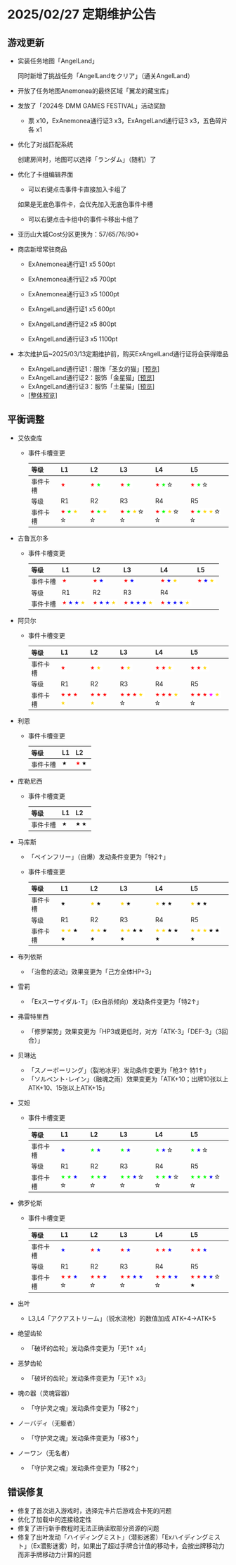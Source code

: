 # 2025/02/27 定期维护公告

## 游戏更新

- 实装任务地图「AngelLand」

  同时新增了挑战任务「AngelLandをクリア」（通关AngelLand）

- 开放了任务地图Anemonea的最终区域「翼龙的藏宝库」

- 发放了「2024冬 DMM GAMES FESTIVAL」活动奖励

  - 票 x10，ExAnemonea通行证3 x3，ExAngelLand通行证3 x3，五色碎片各 x1

- 优化了对战匹配系统

  创建房间时，地图可以选择「ランダム」（随机）了

- 优化了卡组编辑界面

  - 可以右键点击事件卡直接加入卡组了

  如果是无底色事件卡，会优先加入无底色事件卡槽

  - 可以右键点击卡组中的事件卡移出卡组了

- 亚历山大城Cost分区更换为：57/65/76/90+

- 商店新增常驻商品

  - ExAnemonea通行证1 x5  500pt
  - ExAnemonea通行证2 x5  700pt
  - ExAnemonea通行证3 x5  1000pt

  - ExAngelLand通行证1 x5  600pt
  - ExAngelLand通行证2 x5  800pt
  - ExAngelLand通行证3 x5  1100pt

- 本次维护后~2025/03/13定期维护前，购买ExAngelLand通行证将会获得赠品

  - ExAngelLand通行证1：服饰「圣女的猫」<a href="imgs/costumes/聖女の猫_Preview.png" target="_blank">[预览]</a>
  - ExAngelLand通行证2：服饰「金星猫」<a href="imgs/costumes/金星猫_Preview.png" target="_blank">[预览]</a>
  - ExAngelLand通行证3：服饰「土星猫」<a href="imgs/costumes/土星猫_Preview.png" target="_blank">[预览]</a>
  - <a href="imgs/costumes/聖女の猫+金星猫+土星猫_Preview.png" target="_blank">[整体预览]</a>

## 平衡调整

- 艾依查库

  - 事件卡槽变更

    | 等级     | L1                                                           | L2                                                           | L3                                                           | L4                                                           | L5                                                           |
    | -------- | ------------------------------------------------------------ | ------------------------------------------------------------ | ------------------------------------------------------------ | ------------------------------------------------------------ | ------------------------------------------------------------ |
    | 事件卡槽 | <img height="16px" src="imgs/icons/star_red.svg" alt="红" />                             | <img height="16px" src="imgs/icons/star_red.svg" alt="红" /><img height="16px" src="imgs/icons/star_lime.svg" alt="绿" /> | <img height="16px" src="imgs/icons/star_red.svg" alt="红" /><img height="16px" src="imgs/icons/star_lime.svg" alt="绿" /> | <img height="16px" src="imgs/icons/star_red.svg" alt="红" /><img height="16px" src="imgs/icons/star_lime.svg" alt="绿" /><img height="16px" src="imgs/icons/star_outline.svg" alt="白" /> | <img height="16px" src="imgs/icons/star_red.svg" alt="红" /><img height="16px" src="imgs/icons/star_lime.svg" alt="绿" /><img height="16px" src="imgs/icons/star_outline.svg" alt="白" /> |
    | 等级     | R1                                                           | R2                                                           | R3                                                           | R4                                                           | R5                                                           |
    | 事件卡槽 | <img height="16px" src="imgs/icons/star_red.svg" alt="红" /><img height="16px" src="imgs/icons/star_lime.svg" alt="绿" /><img height="16px" src="imgs/icons/star_gold.svg" alt="黄" /><img height="16px" src="imgs/icons/star_outline.svg" alt="白" /> | <img height="16px" src="imgs/icons/star_red.svg" alt="红" /><img height="16px" src="imgs/icons/star_lime.svg" alt="绿" /><img height="16px" src="imgs/icons/star_gold.svg" alt="黄" /><img height="16px" src="imgs/icons/star_outline.svg" alt="白" /> | <img height="16px" src="imgs/icons/star_red.svg" alt="红" /><img height="16px" src="imgs/icons/star_lime.svg" alt="绿" /><img height="16px" src="imgs/icons/star_gold.svg" alt="黄" /><img height="16px" src="imgs/icons/star_outline.svg" alt="白" /><img height="16px" src="imgs/icons/star_outline.svg" alt="白" /> | <img height="16px" src="imgs/icons/star_red.svg" alt="红" /><img height="16px" src="imgs/icons/star_lime.svg" alt="绿" /><img height="16px" src="imgs/icons/star_gold.svg" alt="黄" /><img height="16px" src="imgs/icons/star_outline.svg" alt="白" /><img height="16px" src="imgs/icons/star_outline.svg" alt="白" /> | <img height="16px" src="imgs/icons/star_red.svg" alt="红" /><img height="16px" src="imgs/icons/star_lime.svg" alt="绿" /><img height="16px" src="imgs/icons/star_gold.svg" alt="黄" /><img height="16px" src="imgs/icons/star_gold.svg" alt="黄" /><img height="16px" src="imgs/icons/star_outline.svg" alt="白" /><img height="16px" src="imgs/icons/star_outline.svg" alt="白" /> |

- 古鲁瓦尔多

  - 事件卡槽变更

    | 等级     | L1                                                           | L2                                                           | L3                                                           | L4                                                           | L5                                                           |
    | -------- | ------------------------------------------------------------ | ------------------------------------------------------------ | ------------------------------------------------------------ | ------------------------------------------------------------ | ------------------------------------------------------------ |
    | 事件卡槽 | <img height="16px" src="imgs/icons/star_red.svg" alt="红" />                             | <img height="16px" src="imgs/icons/star_red.svg" alt="红" /><img height="16px" src="imgs/icons/star_blue.svg" alt="蓝" /> | <img height="16px" src="imgs/icons/star_red.svg" alt="红" /><img height="16px" src="imgs/icons/star_blue.svg" alt="蓝" /> | <img height="16px" src="imgs/icons/star_red.svg" alt="红" /><img height="16px" src="imgs/icons/star_blue.svg" alt="蓝" /><img height="16px" src="imgs/icons/star_gold.svg" alt="黄" /> | <img height="16px" src="imgs/icons/star_red.svg" alt="红" /><img height="16px" src="imgs/icons/star_blue.svg" alt="蓝" /><img height="16px" src="imgs/icons/star_gold.svg" alt="黄" /> |
    | 等级     | R1                                                           | R2                                                           | R3                                                           | R4                                                           |                                                              |
    | 事件卡槽 | <img height="16px" src="imgs/icons/star_red.svg" alt="红" /><img height="16px" src="imgs/icons/star_blue.svg" alt="蓝" /><img height="16px" src="imgs/icons/star_blue.svg" alt="蓝" /><img height="16px" src="imgs/icons/star_gold.svg" alt="黄" /> | <img height="16px" src="imgs/icons/star_red.svg" alt="红" /><img height="16px" src="imgs/icons/star_blue.svg" alt="蓝" /><img height="16px" src="imgs/icons/star_blue.svg" alt="蓝" /><img height="16px" src="imgs/icons/star_gold.svg" alt="黄" /> | <img height="16px" src="imgs/icons/star_red.svg" alt="红" /><img height="16px" src="imgs/icons/star_blue.svg" alt="蓝" /><img height="16px" src="imgs/icons/star_blue.svg" alt="蓝" /><img height="16px" src="imgs/icons/star_blue.svg" alt="蓝" /><img height="16px" src="imgs/icons/star_gold.svg" alt="黄" /> | <img height="16px" src="imgs/icons/star_red.svg" alt="红" /><img height="16px" src="imgs/icons/star_blue.svg" alt="蓝" /><img height="16px" src="imgs/icons/star_blue.svg" alt="蓝" /><img height="16px" src="imgs/icons/star_blue.svg" alt="蓝" /><img height="16px" src="imgs/icons/star_gold.svg" alt="黄" /> |                                                              |

- 阿贝尔

  - 事件卡槽变更

    | 等级     | L1                                                           | L2                                                           | L3                                                           | L4                                                           | L5                                                           |
    | -------- | ------------------------------------------------------------ | ------------------------------------------------------------ | ------------------------------------------------------------ | ------------------------------------------------------------ | ------------------------------------------------------------ |
    | 事件卡槽 | <img height="16px" src="imgs/icons/star_red.svg" alt="红" />                             | <img height="16px" src="imgs/icons/star_red.svg" alt="红" /><img height="16px" src="imgs/icons/star_gold.svg" alt="黄" /> | <img height="16px" src="imgs/icons/star_red.svg" alt="红" /><img height="16px" src="imgs/icons/star_gold.svg" alt="黄" /> | <img height="16px" src="imgs/icons/star_red.svg" alt="红" /><img height="16px" src="imgs/icons/star_red.svg" alt="红" /><img height="16px" src="imgs/icons/star_gold.svg" alt="黄" /> | <img height="16px" src="imgs/icons/star_red.svg" alt="红" /><img height="16px" src="imgs/icons/star_red.svg" alt="红" /><img height="16px" src="imgs/icons/star_gold.svg" alt="黄" /> |
    | 等级     | R1                                                           | R2                                                           | R3                                                           | R4                                                           | R5                                                           |
    | 事件卡槽 | <img height="16px" src="imgs/icons/star_red.svg" alt="红" /><img height="16px" src="imgs/icons/star_red.svg" alt="红" /><img height="16px" src="imgs/icons/star_red.svg" alt="红" /><img height="16px" src="imgs/icons/star_gold.svg" alt="黄" /> | <img height="16px" src="imgs/icons/star_red.svg" alt="红" /><img height="16px" src="imgs/icons/star_red.svg" alt="红" /><img height="16px" src="imgs/icons/star_red.svg" alt="红" /><img height="16px" src="imgs/icons/star_gold.svg" alt="黄" /> | <img height="16px" src="imgs/icons/star_red.svg" alt="红" /><img height="16px" src="imgs/icons/star_red.svg" alt="红" /><img height="16px" src="imgs/icons/star_red.svg" alt="红" /><img height="16px" src="imgs/icons/star_gold.svg" alt="黄" /><img height="16px" src="imgs/icons/star_outline.svg" alt="白" /> | <img height="16px" src="imgs/icons/star_red.svg" alt="红" /><img height="16px" src="imgs/icons/star_red.svg" alt="红" /><img height="16px" src="imgs/icons/star_red.svg" alt="红" /><img height="16px" src="imgs/icons/star_gold.svg" alt="黄" /><img height="16px" src="imgs/icons/star_outline.svg" alt="白" /> | <img height="16px" src="imgs/icons/star_red.svg" alt="红" /><img height="16px" src="imgs/icons/star_red.svg" alt="红" /><img height="16px" src="imgs/icons/star_red.svg" alt="红" /><img height="16px" src="imgs/icons/star_fuchsia.svg" alt="紫" /><img height="16px" src="imgs/icons/star_gold.svg" alt="黄" /><img height="16px" src="imgs/icons/star_outline.svg" alt="白" /> |

- 利恩

  - 事件卡槽变更

    | 等级     | L1   | L2                                |
    | -------- | ---- | --------------------------------- |
    | 事件卡槽 | <img height="16px" src="imgs/icons/star_black.svg" alt="黑" />    | <img height="16px" src="imgs/icons/star_red.svg" alt="红" /><img height="16px" src="imgs/icons/star_black.svg" alt="黑" /> |

- 库勒尼西

  - 事件卡槽变更

    | 等级     | L1   | L2   |
    | -------- | ---- | ---- |
    | 事件卡槽 | <img height="16px" src="imgs/icons/star_black.svg" alt="黑" />    | <img height="16px" src="imgs/icons/star_black.svg" alt="黑" /><img height="16px" src="imgs/icons/star_black.svg" alt="黑" />   |

- 马库斯

  - 「ペインフリー」（自爆）发动条件变更为「特2↑」

  - 事件卡槽变更

    | 等级     | L1                                                           | L2                                                           | L3                                                           | L4                                                           | L5                                                           |
    | -------- | ------------------------------------------------------------ | ------------------------------------------------------------ | ------------------------------------------------------------ | ------------------------------------------------------------ | ------------------------------------------------------------ |
    | 事件卡槽 | <img height="16px" src="imgs/icons/star_black.svg" alt="黑" />                                                            | <img height="16px" src="imgs/icons/star_gold.svg" alt="黄" /><img height="16px" src="imgs/icons/star_black.svg" alt="黑" />                           | <img height="16px" src="imgs/icons/star_gold.svg" alt="黄" /><img height="16px" src="imgs/icons/star_black.svg" alt="黑" />                           | <img height="16px" src="imgs/icons/star_gold.svg" alt="黄" /><img height="16px" src="imgs/icons/star_black.svg" alt="黑" /><img height="16px" src="imgs/icons/star_black.svg" alt="黑" />                          | <img height="16px" src="imgs/icons/star_gold.svg" alt="黄" /><img height="16px" src="imgs/icons/star_black.svg" alt="黑" /><img height="16px" src="imgs/icons/star_black.svg" alt="黑" />                          |
    | 等级     | R1                                                           | R2                                                           | R3                                                           | R4                                                           | R5                                                           |
    | 事件卡槽 | <img height="16px" src="imgs/icons/star_gold.svg" alt="黄" /><img height="16px" src="imgs/icons/star_gold.svg" alt="黄" /><img height="16px" src="imgs/icons/star_black.svg" alt="黑" /><img height="16px" src="imgs/icons/star_black.svg" alt="黑" /> | <img height="16px" src="imgs/icons/star_gold.svg" alt="黄" /><img height="16px" src="imgs/icons/star_gold.svg" alt="黄" /><img height="16px" src="imgs/icons/star_black.svg" alt="黑" /><img height="16px" src="imgs/icons/star_black.svg" alt="黑" /> | <img height="16px" src="imgs/icons/star_gold.svg" alt="黄" /><img height="16px" src="imgs/icons/star_gold.svg" alt="黄" /><img height="16px" src="imgs/icons/star_black.svg" alt="黑" /><img height="16px" src="imgs/icons/star_black.svg" alt="黑" /><img height="16px" src="imgs/icons/star_black.svg" alt="黑" /> | <img height="16px" src="imgs/icons/star_gold.svg" alt="黄" /><img height="16px" src="imgs/icons/star_gold.svg" alt="黄" /><img height="16px" src="imgs/icons/star_black.svg" alt="黑" /><img height="16px" src="imgs/icons/star_black.svg" alt="黑" /><img height="16px" src="imgs/icons/star_black.svg" alt="黑" /> | <img height="16px" src="imgs/icons/star_gold.svg" alt="黄" /><img height="16px" src="imgs/icons/star_gold.svg" alt="黄" /><img height="16px" src="imgs/icons/star_gold.svg" alt="黄" /><img height="16px" src="imgs/icons/star_black.svg" alt="黑" /><img height="16px" src="imgs/icons/star_black.svg" alt="黑" /><img height="16px" src="imgs/icons/star_black.svg" alt="黑" /> |

- 布列依斯

  - 「治愈的波动」效果变更为「己方全体HP+3」

- 雪莉

  - 「Exスーサイダル･T」（Ex自杀倾向）发动条件变更为「特2↑」

- 弗雷特里西

  - 「修罗架势」效果变更为「HP3或更低时，对方「ATK-3」「DEF-3」（3回合）」

- 贝琳达

  - 「スノーボーリング」（裂地冰牙）发动条件变更为「枪3↑ 特1↑」
  - 「ソルベント･レイン」（融魂之雨）效果变更为「ATK+10；出牌10张以上ATK+10、15张以上ATK+15」

- 艾妲

  - 事件卡槽变更

    | 等级     | L1                                                           | L2                                                           | L3                                                           | L4                                                           | L5                                                           |
    | -------- | ------------------------------------------------------------ | ------------------------------------------------------------ | ------------------------------------------------------------ | ------------------------------------------------------------ | ------------------------------------------------------------ |
    | 事件卡槽 | <img height="16px" src="imgs/icons/star_blue.svg" alt="蓝" />         | <img height="16px" src="imgs/icons/star_lime.svg" alt="绿" /><img height="16px" src="imgs/icons/star_blue.svg" alt="蓝" /> | <img height="16px" src="imgs/icons/star_lime.svg" alt="绿" /><img height="16px" src="imgs/icons/star_blue.svg" alt="蓝" /> | <img height="16px" src="imgs/icons/star_lime.svg" alt="绿" /><img height="16px" src="imgs/icons/star_blue.svg" alt="蓝" /><img height="16px" src="imgs/icons/star_outline.svg" alt="白" /> | <img height="16px" src="imgs/icons/star_lime.svg" alt="绿" /><img height="16px" src="imgs/icons/star_blue.svg" alt="蓝" /><img height="16px" src="imgs/icons/star_outline.svg" alt="白" /> |
    | 等级     | R1                                                           | R2                                                           | R3                                                           | R4                                                           | R5                                                           |
    | 事件卡槽 | <img height="16px" src="imgs/icons/star_lime.svg" alt="绿" /><img height="16px" src="imgs/icons/star_lime.svg" alt="绿" /><img height="16px" src="imgs/icons/star_blue.svg" alt="蓝" /><img height="16px" src="imgs/icons/star_outline.svg" alt="白" /> | <img height="16px" src="imgs/icons/star_lime.svg" alt="绿" /><img height="16px" src="imgs/icons/star_lime.svg" alt="绿" /><img height="16px" src="imgs/icons/star_blue.svg" alt="蓝" /><img height="16px" src="imgs/icons/star_outline.svg" alt="白" /> | <img height="16px" src="imgs/icons/star_lime.svg" alt="绿" /><img height="16px" src="imgs/icons/star_lime.svg" alt="绿" /><img height="16px" src="imgs/icons/star_blue.svg" alt="蓝" /><img height="16px" src="imgs/icons/star_outline.svg" alt="白" /><img height="16px" src="imgs/icons/star_outline.svg" alt="白" /> | <img height="16px" src="imgs/icons/star_lime.svg" alt="绿" /><img height="16px" src="imgs/icons/star_lime.svg" alt="绿" /><img height="16px" src="imgs/icons/star_blue.svg" alt="蓝" /><img height="16px" src="imgs/icons/star_outline.svg" alt="白" /><img height="16px" src="imgs/icons/star_outline.svg" alt="白" /> | <img height="16px" src="imgs/icons/star_lime.svg" alt="绿" /><img height="16px" src="imgs/icons/star_lime.svg" alt="绿" /><img height="16px" src="imgs/icons/star_lime.svg" alt="绿" /><img height="16px" src="imgs/icons/star_blue.svg" alt="蓝" /><img height="16px" src="imgs/icons/star_outline.svg" alt="白" /><img height="16px" src="imgs/icons/star_outline.svg" alt="白" /> |

- 佛罗伦斯

  - 事件卡槽变更

    | 等级     | L1                                                           | L2                                                           | L3                                                           | L4                                                           | L5                                                           |
    | -------- | ------------------------------------------------------------ | ------------------------------------------------------------ | ------------------------------------------------------------ | ------------------------------------------------------------ | ------------------------------------------------------------ |
    | 事件卡槽 | <img height="16px" src="imgs/icons/star_blue.svg" alt="蓝" />                            | <img height="16px" src="imgs/icons/star_red.svg" alt="红" /><img height="16px" src="imgs/icons/star_blue.svg" alt="蓝" /> | <img height="16px" src="imgs/icons/star_red.svg" alt="红" /><img height="16px" src="imgs/icons/star_blue.svg" alt="蓝" /> | <img height="16px" src="imgs/icons/star_red.svg" alt="红" /><img height="16px" src="imgs/icons/star_red.svg" alt="红" /><img height="16px" src="imgs/icons/star_blue.svg" alt="蓝" /> | <img height="16px" src="imgs/icons/star_red.svg" alt="红" /><img height="16px" src="imgs/icons/star_red.svg" alt="红" /><img height="16px" src="imgs/icons/star_blue.svg" alt="蓝" /> |
    | 等级     | R1                                                           | R2                                                           | R3                                                           | R4                                                           | R5                                                           |
    | 事件卡槽 | <img height="16px" src="imgs/icons/star_red.svg" alt="红" /><img height="16px" src="imgs/icons/star_red.svg" alt="红" /><img height="16px" src="imgs/icons/star_blue.svg" alt="蓝" /><img height="16px" src="imgs/icons/star_outline.svg" alt="白" /> | <img height="16px" src="imgs/icons/star_red.svg" alt="红" /><img height="16px" src="imgs/icons/star_red.svg" alt="红" /><img height="16px" src="imgs/icons/star_blue.svg" alt="蓝" /><img height="16px" src="imgs/icons/star_outline.svg" alt="白" /> | <img height="16px" src="imgs/icons/star_red.svg" alt="红" /><img height="16px" src="imgs/icons/star_red.svg" alt="红" /><img height="16px" src="imgs/icons/star_blue.svg" alt="蓝" /><img height="16px" src="imgs/icons/star_blue.svg" alt="蓝" /><img height="16px" src="imgs/icons/star_outline.svg" alt="白" /> | <img height="16px" src="imgs/icons/star_red.svg" alt="红" /><img height="16px" src="imgs/icons/star_red.svg" alt="红" /><img height="16px" src="imgs/icons/star_blue.svg" alt="蓝" /><img height="16px" src="imgs/icons/star_blue.svg" alt="蓝" /><img height="16px" src="imgs/icons/star_outline.svg" alt="白" /> | <img height="16px" src="imgs/icons/star_red.svg" alt="红" /><img height="16px" src="imgs/icons/star_red.svg" alt="红" /><img height="16px" src="imgs/icons/star_blue.svg" alt="蓝" /><img height="16px" src="imgs/icons/star_blue.svg" alt="蓝" /><img height="16px" src="imgs/icons/star_outline.svg" alt="白" /><img height="16px" src="imgs/icons/star_black.svg" alt="黑" /> |

- 出叶

  - L3,L4「アクアストリーム」（锐水流枪）的数值加成 ATK+4→ATK+5

- 绝望齿轮

  - 「破坏的齿轮」发动条件变更为「无1↑ x4」

- 恶梦齿轮

  - 「破坏的齿轮」发动条件变更为「无1↑ x3」

- 魂の器（灵魂容器）

  - 「守护灵之魂」发动条件变更为「移2↑」

- ノーバディ（无躯者）

  - 「守护灵之魂」发动条件变更为「移3↑」

- ノーワン（无名者）

  - 「守护灵之魂」发动条件变更为「移2↑」

## 错误修复

- 修复了首次进入游戏时，选择完卡片后游戏会卡死的问题
- 优化了加载中的连接稳定性
- 修复了进行新手教程时无法正确读取部分资源的问题
- 修复了出叶发动「ハイディングミスト」（潜影迷雾）「Exハイディングミスト」（Ex潜影迷雾）时，如果出了超过手牌合计值的移动卡，会按出牌移动力而非手牌移动力计算的问题
